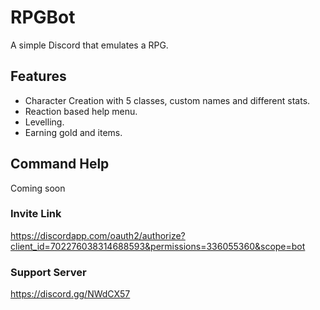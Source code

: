 # RPGBot
A simple Discord that emulates a RPG.
## Features
- Character Creation with 5 classes, custom names and different stats.
- Reaction based help menu.
- Levelling.
- Earning gold and items.
## Command Help
Coming soon
### Invite Link
https://discordapp.com/oauth2/authorize?client_id=702276038314688593&permissions=336055360&scope=bot
### Support Server
https://discord.gg/NWdCX57
